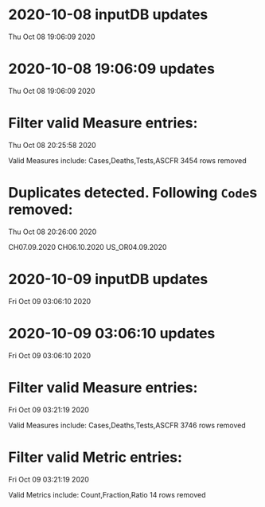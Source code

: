 
# 2020-10-08 inputDB updates 
 Thu Oct 08 19:06:09 2020 


# 2020-10-08 19:06:09 updates 
 Thu Oct 08 19:06:09 2020 


# Filter valid Measure entries: 
 Thu Oct 08 20:25:58 2020 

Valid Measures include: Cases,Deaths,Tests,ASCFR
 3454 rows removed
# Duplicates detected. Following `Code`s removed: 
 Thu Oct 08 20:26:00 2020 

CH07.09.2020
CH06.10.2020
US_OR04.09.2020
# 2020-10-09 inputDB updates 
 Fri Oct 09 03:06:10 2020 


# 2020-10-09 03:06:10 updates 
 Fri Oct 09 03:06:10 2020 


# Filter valid Measure entries: 
 Fri Oct 09 03:21:19 2020 

Valid Measures include: Cases,Deaths,Tests,ASCFR
 3746 rows removed
# Filter valid Metric entries: 
 Fri Oct 09 03:21:19 2020 

Valid Metrics include: Count,Fraction,Ratio
 14 rows removed